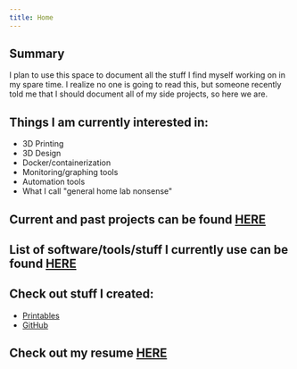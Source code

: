 ```yaml
---
title: Home
---
```


## Summary
I plan to use this space to document all the stuff I find myself working on in my spare time. I realize no one is going to read this, but someone recently told me that I should document all of my side projects, so here we are. 

## Things I am currently interested in:
- 3D Printing
- 3D Design
- Docker/containerization
- Monitoring/graphing tools
- Automation tools
- What I call "general home lab nonsense"

## Current and past projects can be found [HERE](/projects.md)

## List of software/tools/stuff I currently use can be found [HERE](/stuffiuse.md)

## Check out stuff I created:
- [Printables](https://www.printables.com/@ccmpbll)
- [GitHub](https://github.com/ccmpbll)

## Check out my resume [HERE](/resume.md)
